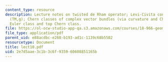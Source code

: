 ```yaml
---
content_type: resource
description: Lecture notes on twisted de Rham operator; Levi-Civita connection on
  (TM,g); Chern classes of complex vector bundles (via curvature and Chern-Weil);
  Euler class and top Chern class.
file: https://ol-ocw-studio-app-qa.s3.amazonaws.com/courses/18-966-geometry-of-manifolds-spring-2007/2e7d5aae3c1b3c6f935960608851165b_lect10.pdf
file_type: application/pdf
parent_uid: e88acdbc-e268-b193-ad1c-1139c68b5502
resourcetype: Document
title: lect10.pdf
uid: 2e7d5aae-3c1b-3c6f-9359-60608851165b
---
```

